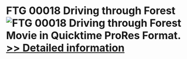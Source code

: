 # FTG 00018 Driving through Forest<br />![FTG 00018 Driving through Forest](https://mycommerce.akamaized.net/api/pimages/P300617858/BIG/300617858.JPG)<br />Movie in Quicktime ProRes Format.<br />[>> Detailed information](https://secure.shareit.com/shareit/product.html?productid=300617858&affiliateid=200057808)